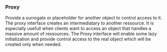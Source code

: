 ### Proxy

Provide a surrogate or placeholder for another object to control access to it. The proxy interface creates an intermediatary to another ressource. It is especially usefull when clients want to access an object that handles a massive amount of ressources. The Proxy interface will enable some lazy initialization and provide control access to the real object which will be created only when needed.





